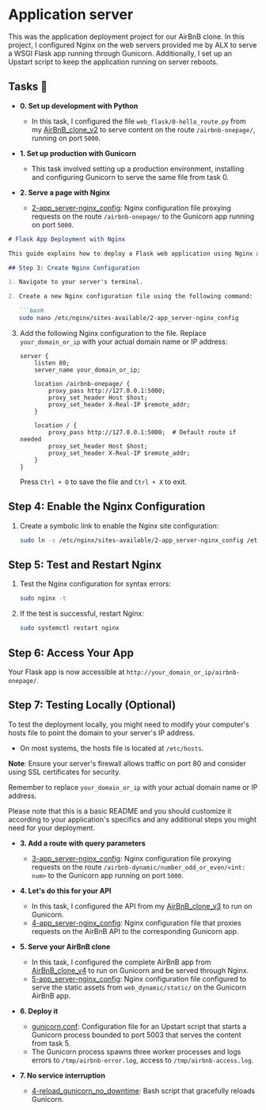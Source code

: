 # Application server

This was the application deployment project for our AirBnB clone. In this
project, I configured Nginx on the web servers provided me by ALX
to serve a WSGI Flask app running through Gunicorn. Additionally, I set up an
Upstart script to keep the application running on server reboots.

## Tasks :page_with_curl:

* **0. Set up development with Python**
  * In this task, I configured the file `web_flask/0-hello_route.py` from my
  [AirBnB_clone_v2](https://github.com/aysuarex/AirBnB_clone_v2) to serve content
  on the route `/airbnb-onepage/`, running on port `5000`.

* **1. Set up production with Gunicorn**
  * This task involved setting up a production environment, installing and configuring
  Gunicorn to serve the same file from task 0.

* **2. Serve a page with Nginx**
  * [2-app_server-nginx_config](./2-app_server-nginx_config): Nginx configuration file
  proxying requests on the route `/airbnb-onepage/` to the Gunicorn app running on
  port `5000`.



```markdown
# Flask App Deployment with Nginx

This guide explains how to deploy a Flask web application using Nginx as a reverse proxy server. This setup will enable your Flask app to be accessible via a specific route and port, and Nginx will handle the communication between the internet and your app.

## Step 3: Create Nginx Configuration

1. Navigate to your server's terminal.

2. Create a new Nginx configuration file using the following command:

   ```bash
   sudo nano /etc/nginx/sites-available/2-app_server-nginx_config
   ```

3. Add the following Nginx configuration to the file. Replace `your_domain_or_ip` with your actual domain name or IP address:

   ```nginx
   server {
       listen 80;
       server_name your_domain_or_ip;

       location /airbnb-onepage/ {
           proxy_pass http://127.0.0.1:5000;
           proxy_set_header Host $host;
           proxy_set_header X-Real-IP $remote_addr;
       }

       location / {
           proxy_pass http://127.0.0.1:5000;  # Default route if needed
           proxy_set_header Host $host;
           proxy_set_header X-Real-IP $remote_addr;
       }
   }
   ```

   Press `Ctrl + O` to save the file and `Ctrl + X` to exit.

## Step 4: Enable the Nginx Configuration

1. Create a symbolic link to enable the Nginx site configuration:

   ```bash
   sudo ln -s /etc/nginx/sites-available/2-app_server-nginx_config /etc/nginx/sites-enabled/
   ```

## Step 5: Test and Restart Nginx

1. Test the Nginx configuration for syntax errors:

   ```bash
   sudo nginx -t
   ```

2. If the test is successful, restart Nginx:

   ```bash
   sudo systemctl restart nginx
   ```

## Step 6: Access Your App

Your Flask app is now accessible at `http://your_domain_or_ip/airbnb-onepage/`.

## Step 7: Testing Locally (Optional)

To test the deployment locally, you might need to modify your computer's hosts file to point the domain to your server's IP address.

- On most systems, the hosts file is located at `/etc/hosts`.

**Note**: Ensure your server's firewall allows traffic on port 80 and consider using SSL certificates for security.


Remember to replace `your_domain_or_ip` with your actual domain name or IP address.

Please note that this is a basic README and you should customize it according to your application's specifics and any additional steps you might need for your deployment.

* **3. Add a route with query parameters**
  * [3-app_server-nginx_config](./3-app_server-nginx_config): Nginx configuration file
  proxying requests on the route `/airbnb-dynamic/number_odd_or_even/<int: num>` to the
  Gunicorn app running on port `5000`.

* **4. Let's do this for your API**
  * In this task, I configured the API from my [AirBnB_clone_v3](https://github.com/Tijani1402/AirBnB_clone_v31) to run on Gunicorn.
  * [4-app_server-nginx_config](./4-app_server-nginx_config): Nginx configuration file
  that proxies requests on the AirBnB API to the corresponding Gunicorn app.

* **5. Serve your AirBnB clone**
  * In this task, I configured the complete AirBnB app from [AirBnB_clone_v4](https://github.com/aysuarex/AirBnB_clone_v4) to run on Gunicorn and be served through Nginx.
  * [5-app_server-nginx_config](./5-app_server-nginx_config): Nginx configuration file
  configured to serve the static assets from `web_dynamic/static/` on the Gunicorn AirBnB
  app.

* **6. Deploy it**
  * [gunicorn.conf](./gunicorn.conf): Configuration file for an Upstart script that starts a
  Gunicorn process bounded to port 5003 that serves the content from task 5.
  * The Gunicorn process spawns three worker processes and logs errors to `/tmp/airbnb-error.log`,
  access to `/tmp/airbnb-access.log`.

* **7. No service interruption**
  * [4-reload_gunicorn_no_downtime](./4-reload_gunicorn_no_downtime): Bash script that gracefully
  reloads Gunicorn.
